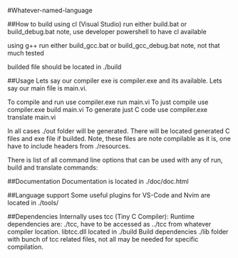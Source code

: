 #Whatever-named-language

##How to build
using cl (Visual Studio)
    run either build.bat or build_debug.bat
    note, use developer powershell to have cl available

using g++
    run either build_gcc.bat or build_gcc_debug.bat
    note, not that much tested

builded file should be located in ./build

##Usage
Lets say our compiler exe is compiler.exe and its available.
Lets say our main file is main.vi.

To compile and run use
    compiler.exe run main.vi
To just compile use
    compiler.exe build main.vi
To generate just C code use
    compiler.exe translate main.vi

In all cases ./out folder will be generated. 
There will be located generated C files and exe file if builded.
Note, these files are note compilable as it is, one have to include headers from ./resources.

There is list of all command line options that can be used with any of run, build and translate commands:

##Documentation
Documentation is located in ./doc/doc.html

##Language support
Some useful plugins for VS-Code and Nvim are located in ./tools/

##Dependencies
Internally uses tcc (Tiny C Compiler):
    Runtime dependencies are:
        ./tcc, have to be accessed as ../tcc from whatever compiler location.
        libtcc.dll located in ./build
    Build dependencies
        ./lib folder with bunch of tcc related files, not all may be needed for specific compilation.
